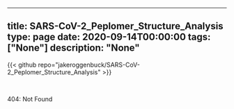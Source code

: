 
---
title: SARS-CoV-2_Peplomer_Structure_Analysis
type: page
date: 2020-09-14T00:00:00
tags: ["None"]
description: "None"
---

{{< github repo="jakeroggenbuck/SARS-CoV-2_Peplomer_Structure_Analysis" >}}

<br>

404: Not Found